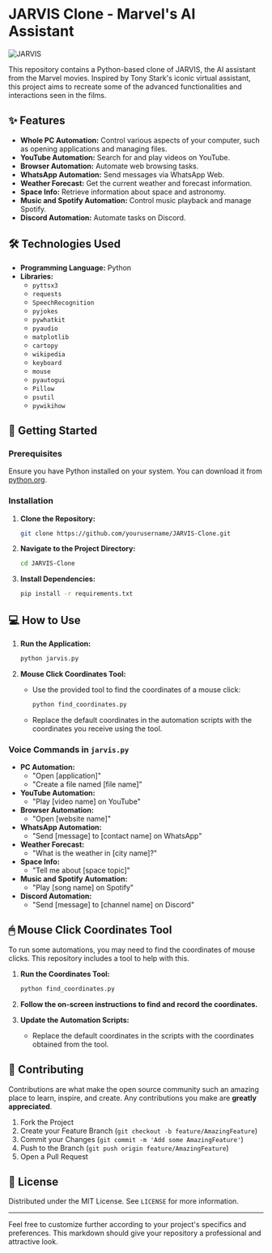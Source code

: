 # JARVIS Clone - Marvel's AI Assistant

![JARVIS](https://your-banner-url.com/banner.png) <!-- Replace with your own banner image URL -->

This repository contains a Python-based clone of JARVIS, the AI assistant from the Marvel movies. Inspired by Tony Stark's iconic virtual assistant, this project aims to recreate some of the advanced functionalities and interactions seen in the films.

## ✨ Features

- **Whole PC Automation:** Control various aspects of your computer, such as opening applications and managing files.
- **YouTube Automation:** Search for and play videos on YouTube.
- **Browser Automation:** Automate web browsing tasks.
- **WhatsApp Automation:** Send messages via WhatsApp Web.
- **Weather Forecast:** Get the current weather and forecast information.
- **Space Info:** Retrieve information about space and astronomy.
- **Music and Spotify Automation:** Control music playback and manage Spotify.
- **Discord Automation:** Automate tasks on Discord.

## 🛠 Technologies Used

- **Programming Language:** Python
- **Libraries:** 
  - `pyttsx3`
  - `requests`
  - `SpeechRecognition`
  - `pyjokes`
  - `pywhatkit`
  - `pyaudio`
  - `matplotlib`
  - `cartopy`
  - `wikipedia`
  - `keyboard`
  - `mouse`
  - `pyautogui`
  - `Pillow`
  - `psutil`
  - `pywikihow`

## 🚀 Getting Started

### Prerequisites

Ensure you have Python installed on your system. You can download it from [python.org](https://www.python.org/).

### Installation

1. **Clone the Repository:**
    ```bash
    git clone https://github.com/yourusername/JARVIS-Clone.git
    ```
2. **Navigate to the Project Directory:**
    ```bash
    cd JARVIS-Clone
    ```
3. **Install Dependencies:**
    ```bash
    pip install -r requirements.txt
    ```

## 💻 How to Use

1. **Run the Application:**
    ```bash
    python jarvis.py
    ```

2. **Mouse Click Coordinates Tool:**
    - Use the provided tool to find the coordinates of a mouse click:
      ```bash
      python find_coordinates.py
      ```
    - Replace the default coordinates in the automation scripts with the coordinates you receive using the tool.

### Voice Commands in `jarvis.py`

- **PC Automation:** 
    - "Open [application]"
    - "Create a file named [file name]"
- **YouTube Automation:** 
    - "Play [video name] on YouTube"
- **Browser Automation:** 
    - "Open [website name]"
- **WhatsApp Automation:** 
    - "Send [message] to [contact name] on WhatsApp"
- **Weather Forecast:** 
    - "What is the weather in [city name]?"
- **Space Info:** 
    - "Tell me about [space topic]"
- **Music and Spotify Automation:** 
    - "Play [song name] on Spotify"
- **Discord Automation:** 
    - "Send [message] to [channel name] on Discord"

## 🖱 Mouse Click Coordinates Tool

To run some automations, you may need to find the coordinates of mouse clicks. This repository includes a tool to help with this.

1. **Run the Coordinates Tool:**
    ```bash
    python find_coordinates.py
    ```
2. **Follow the on-screen instructions to find and record the coordinates.**

3. **Update the Automation Scripts:**
    - Replace the default coordinates in the scripts with the coordinates obtained from the tool.

## 🤝 Contributing

Contributions are what make the open source community such an amazing place to learn, inspire, and create. Any contributions you make are **greatly appreciated**.

1. Fork the Project
2. Create your Feature Branch (`git checkout -b feature/AmazingFeature`)
3. Commit your Changes (`git commit -m 'Add some AmazingFeature'`)
4. Push to the Branch (`git push origin feature/AmazingFeature`)
5. Open a Pull Request

## 📄 License

Distributed under the MIT License. See `LICENSE` for more information.

---

Feel free to customize further according to your project's specifics and preferences. This markdown should give your repository a professional and attractive look.
